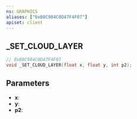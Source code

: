 ```yaml
---
ns: GRAPHICS
aliases: ["0xB8C984C0D47F4F07"]
apiset: client
---
```

## _SET_CLOUD_LAYER

```c
// 0xB8C984C0D47F4F07
void _SET_CLOUD_LAYER(float x, float y, int p2);
```


## Parameters
* **x**:
* **y**:
* **p2**: